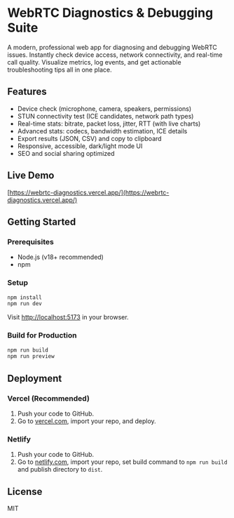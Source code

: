  # WebRTC Diagnostics & Debugging Suite  

A modern, professional web app for diagnosing and debugging WebRTC issues. Instantly check device access, network connectivity, and real-time call quality. Visualize metrics, log events, and get actionable troubleshooting tips all in one place. 

## Features   
- Device check (microphone, camera, speakers, permissions)    
- STUN connectivity test (ICE candidates, network path types)    
- Real-time stats: bitrate, packet loss, jitter, RTT (with live charts)           
- Advanced stats: codecs, bandwidth estimation, ICE details          
- Export results (JSON, CSV) and copy to clipboard                 
- Responsive, accessible, dark/light mode UI               
- SEO and social sharing optimized     
                   
## Live Demo               
[https://webrtc-diagnostics.vercel.app/](https://webrtc-diagnostics.vercel.app/)                  
                  
## Getting Started                          
       
### Prerequisites                  
- Node.js (v18+ recommended)                  
- npm                   
         
### Setup             
```bash       
npm install          
npm run dev      
```
Visit [http://localhost:5173](http://localhost:5173) in your browser.

### Build for Production 
```bash
npm run build
npm run preview
```

## Deployment
### Vercel (Recommended)
1. Push your code to GitHub.
2. Go to [vercel.com](https://vercel.com/), import your repo, and deploy.

### Netlify
1. Push your code to GitHub.
2. Go to [netlify.com](https://netlify.com/), import your repo, set build command to `npm run build` and publish directory to `dist`.

## License
MIT
